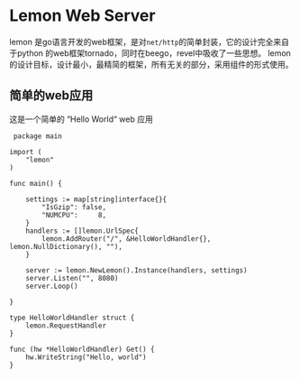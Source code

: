 Lemon Web Server
=======

lemon 是go语言开发的web框架，是对``net/http``的简单封装，它的设计完全来自于python 的web框架tornado，同时在beego，revel中吸收了一些思想。
lemon的设计目标，设计最小，最精简的框架，所有无关的部分，采用组件的形式使用。

简单的web应用
-------

这是一个简单的 “Hello World“ web 应用

```
 package main

import (
	"lemon"
)

func main() {

	settings := map[string]interface{}{
		"IsGzip": false,
		"NUMCPU":     8,
	}
	handlers := []lemon.UrlSpec{
		lemon.AddRouter("/", &HelloWorldHandler{}, lemon.NullDictionary(), ""),
	}

	server := lemon.NewLemon().Instance(handlers, settings)
	server.Listen("", 8080)
	server.Loop()

}

type HelloWorldHandler struct {
	lemon.RequestHandler
}

func (hw *HelloWorldHandler) Get() {
	hw.WriteString("Hello, world")
}
```
